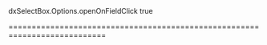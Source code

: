 <!--id-->dxSelectBox.Options.openOnFieldClick<!--/id-->
<!--merge--><!--/merge-->
<!--default-->true<!--/default-->
===========================================================================
